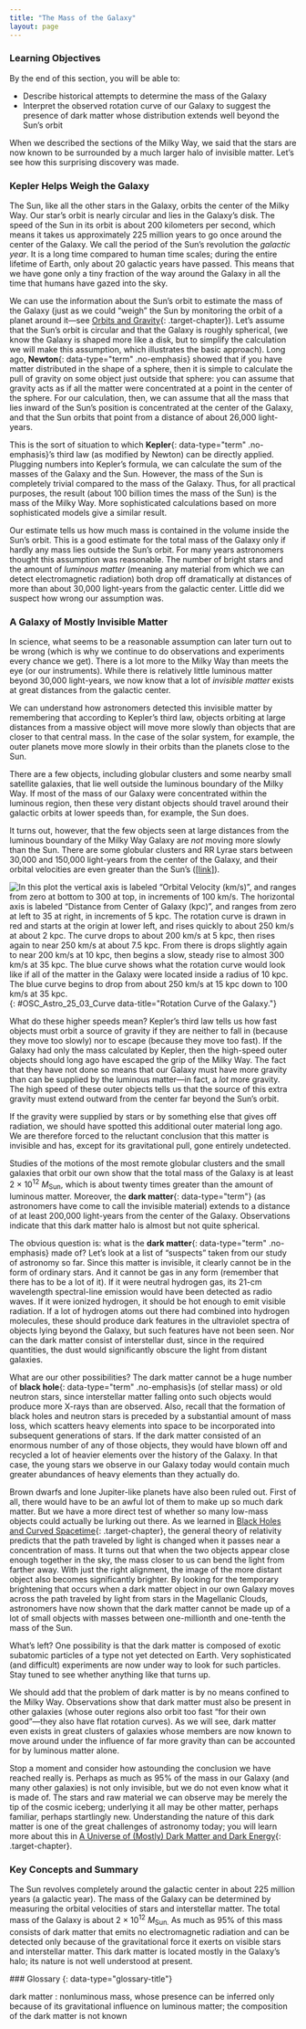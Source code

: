 ```yaml
---
title: "The Mass of the Galaxy"
layout: page
---
```



### Learning Objectives

By the end of this section, you will be able to:

* Describe historical attempts to determine the mass of the Galaxy
* Interpret the observed rotation curve of our Galaxy to suggest the presence of dark matter whose distribution extends well beyond the Sun’s orbit

When we described the sections of the Milky Way, we said that the stars are now known to be surrounded by a much larger halo of invisible matter. Let’s see how this surprising discovery was made.

### Kepler Helps Weigh the Galaxy

The Sun, like all the other stars in the Galaxy, orbits the center of the Milky Way. Our star’s orbit is nearly circular and lies in the Galaxy’s disk. The speed of the Sun in its orbit is about 200 kilometers per second, which means it takes us approximately 225 million years to go once around the center of the Galaxy. We call the period of the Sun’s revolution the *galactic year*. It is a long time compared to human time scales; during the entire lifetime of Earth, only about 20 galactic years have passed. This means that we have gone only a tiny fraction of the way around the Galaxy in all the time that humans have gazed into the sky.

We can use the information about the Sun’s orbit to estimate the mass of the Galaxy (just as we could “weigh” the Sun by monitoring the orbit of a planet around it—see [Orbits and Gravity](/m59773){: .target-chapter}). Let’s assume that the Sun’s orbit is circular and that the Galaxy is roughly spherical, (we know the Galaxy is shaped more like a disk, but to simplify the calculation we will make this assumption, which illustrates the basic approach). Long ago, **Newton**{: data-type="term" .no-emphasis} showed that if you have matter distributed in the shape of a sphere, then it is simple to calculate the pull of gravity on some object just outside that sphere: you can assume that gravity acts as if all the matter were concentrated at a point in the center of the sphere. For our calculation, then, we can assume that all the mass that lies inward of the Sun’s position is concentrated at the center of the Galaxy, and that the Sun orbits that point from a distance of about 26,000 light-years.

This is the sort of situation to which **Kepler**{: data-type="term" .no-emphasis}’s third law (as modified by Newton) can be directly applied. Plugging numbers into Kepler’s formula, we can calculate the sum of the masses of the Galaxy and the Sun. However, the mass of the Sun is completely trivial compared to the mass of the Galaxy. Thus, for all practical purposes, the result (about 100 billion times the mass of the Sun) is the mass of the Milky Way. More sophisticated calculations based on more sophisticated models give a similar result.

Our estimate tells us how much mass is contained in the volume inside the Sun’s orbit. This is a good estimate for the total mass of the Galaxy only if hardly any mass lies outside the Sun’s orbit. For many years astronomers thought this assumption was reasonable. The number of bright stars and the amount of *luminous matter* (meaning any material from which we can detect electromagnetic radiation) both drop off dramatically at distances of more than about 30,000 light-years from the galactic center. Little did we suspect how wrong our assumption was.

### A Galaxy of Mostly Invisible Matter

In science, what seems to be a reasonable assumption can later turn out to be wrong (which is why we continue to do observations and experiments every chance we get). There is a lot more to the Milky Way than meets the eye (or our instruments). While there is relatively little luminous matter beyond 30,000 light-years, we now know that a lot of *invisible matter* exists at great distances from the galactic center.

We can understand how astronomers detected this invisible matter by remembering that according to Kepler’s third law, objects orbiting at large distances from a massive object will move more slowly than objects that are closer to that central mass. In the case of the solar system, for example, the outer planets move more slowly in their orbits than the planets close to the Sun.

There are a few objects, including globular clusters and some nearby small satellite galaxies, that lie well outside the luminous boundary of the Milky Way. If most of the mass of our Galaxy were concentrated within the luminous region, then these very distant objects should travel around their galactic orbits at lower speeds than, for example, the Sun does.

It turns out, however, that the few objects seen at large distances from the luminous boundary of the Milky Way Galaxy are *not* moving more slowly than the Sun. There are some globular clusters and RR Lyrae stars between 30,000 and 150,000 light-years from the center of the Galaxy, and their orbital velocities are even greater than the Sun’s ([\[link\]](#OSC_Astro_25_03_Curve)).

 ![In this plot the vertical axis is labeled &#x201C;Orbital Velocity (km/s)&#x201D;, and ranges from zero at bottom to 300 at top, in increments of 100 km/s. The horizontal axis is labeled &#x201C;Distance from Center of Galaxy (kpc)&#x201D;, and ranges from zero at left to 35 at right, in increments of 5 kpc. The rotation curve is drawn in red and starts at the origin at lower left, and rises quickly to about 250 km/s at about 2 kpc. The curve drops to about 200 km/s at 5 kpc, then rises again to near 250 km/s at about 7.5 kpc. From there is drops slightly again to near 200 km/s at 10 kpc, then begins a slow, steady rise to almost 300 km/s at 35 kpc. The blue curve shows what the rotation curve would look like if all of the matter in the Galaxy were located inside a radius of 10 kpc. The blue curve begins to drop from about 250 km/s at 15 kpc down to 100 km/s at 35 kpc.](../resources/OSC_Astro_25_03_Curve.jpg "The orbital speed of carbon monoxide (CO) and hydrogen (H) gas at different distances from the center of the Milky Way Galaxy is shown in red. The blue curve shows what the rotation curve would look like if all the matter in the Galaxy were located inside a radius of 50,000 light-years. Instead of going down, the speed of gas clouds farther out remains high, indicating a great deal of mass beyond the Sun&#x2019;s orbit. The horizontal axis shows the distance from the galactic center in kiloparsecs (where a kiloparsec equals 3,260 light-years)."){: #OSC_Astro_25_03_Curve data-title="Rotation Curve of the Galaxy."}

What do these higher speeds mean? Kepler’s third law tells us how fast objects must orbit a source of gravity if they are neither to fall in (because they move too slowly) nor to escape (because they move too fast). If the Galaxy had only the mass calculated by Kepler, then the high-speed outer objects should long ago have escaped the grip of the Milky Way. The fact that they have not done so means that our Galaxy must have more gravity than can be supplied by the luminous matter—in fact, a *lot* more gravity. The high speed of these outer objects tells us that the source of this extra gravity must extend outward from the center far beyond the Sun’s orbit.

If the gravity were supplied by stars or by something else that gives off radiation, we should have spotted this additional outer material long ago. We are therefore forced to the reluctant conclusion that this matter is invisible and has, except for its gravitational pull, gone entirely undetected.

Studies of the motions of the most remote globular clusters and the small galaxies that orbit our own show that the total mass of the Galaxy is at least 2 × 10<sup>12</sup> *M*<sub>Sun</sub>, which is about twenty times greater than the amount of luminous matter. Moreover, the **dark matter**{: data-type="term"} (as astronomers have come to call the invisible material) extends to a distance of at least 200,000 light-years from the center of the Galaxy. Observations indicate that this dark matter halo is almost but not quite spherical.

The obvious question is: what is the **dark matter**{: data-type="term" .no-emphasis} made of? Let’s look at a list of “suspects” taken from our study of astronomy so far. Since this matter is invisible, it clearly cannot be in the form of ordinary stars. And it cannot be gas in any form (remember that there has to be a lot of it). If it were neutral hydrogen gas, its 21-cm wavelength spectral-line emission would have been detected as radio waves. If it were ionized hydrogen, it should be hot enough to emit visible radiation. If a lot of hydrogen atoms out there had combined into hydrogen molecules, these should produce dark features in the ultraviolet spectra of objects lying beyond the Galaxy, but such features have not been seen. Nor can the dark matter consist of interstellar dust, since in the required quantities, the dust would significantly obscure the light from distant galaxies.

What are our other possibilities? The dark matter cannot be a huge number of **black hole**{: data-type="term" .no-emphasis}s (of stellar mass) or old neutron stars, since interstellar matter falling onto such objects would produce more X-rays than are observed. Also, recall that the formation of black holes and neutron stars is preceded by a substantial amount of mass loss, which scatters heavy elements into space to be incorporated into subsequent generations of stars. If the dark matter consisted of an enormous number of any of those objects, they would have blown off and recycled a lot of heavier elements over the history of the Galaxy. In that case, the young stars we observe in our Galaxy today would contain much greater abundances of heavy elements than they actually do.

Brown dwarfs and lone Jupiter-like planets have also been ruled out. First of all, there would have to be an awful lot of them to make up so much dark matter. But we have a more direct test of whether so many low-mass objects could actually be lurking out there. As we learned in [Black Holes and Curved Spacetime](/m59938){: .target-chapter}, the general theory of relativity predicts that the path traveled by light is changed when it passes near a concentration of mass. It turns out that when the two objects appear close enough together in the sky, the mass closer to us can bend the light from farther away. With just the right alignment, the image of the more distant object also becomes significantly brighter. By looking for the temporary brightening that occurs when a dark matter object in our own Galaxy moves across the path traveled by light from stars in the Magellanic Clouds, astronomers have now shown that the dark matter cannot be made up of a lot of small objects with masses between one-millionth and one-tenth the mass of the Sun.

What’s left? One possibility is that the dark matter is composed of exotic subatomic particles of a type not yet detected on Earth. Very sophisticated (and difficult) experiments are now under way to look for such particles. Stay tuned to see whether anything like that turns up.

We should add that the problem of dark matter is by no means confined to the Milky Way. Observations show that dark matter must also be present in other galaxies (whose outer regions also orbit too fast “for their own good”—they also have flat rotation curves). As we will see, dark matter even exists in great clusters of galaxies whose members are now known to move around under the influence of far more gravity than can be accounted for by luminous matter alone.

Stop a moment and consider how astounding the conclusion we have reached really is. Perhaps as much as 95% of the mass in our Galaxy (and many other galaxies) is not only invisible, but we do not even know what it is made of. The stars and raw material we can observe may be merely the tip of the cosmic iceberg; underlying it all may be other matter, perhaps familiar, perhaps startlingly new. Understanding the nature of this dark matter is one of the great challenges of astronomy today; you will learn more about this in [A Universe of (Mostly) Dark Matter and Dark Energy](/m59973){: .target-chapter}.

### Key Concepts and Summary

The Sun revolves completely around the galactic center in about 225 million years (a galactic year). The mass of the Galaxy can be determined by measuring the orbital velocities of stars and interstellar matter. The total mass of the Galaxy is about 2 × 10<sup>12</sup> *M*<sub>Sun.</sub> As much as 95% of this mass consists of dark matter that emits no electromagnetic radiation and can be detected only because of the gravitational force it exerts on visible stars and interstellar matter. This dark matter is located mostly in the Galaxy’s halo; its nature is not well understood at present.

<div data-type="glossary" markdown="1">
### Glossary
{: data-type="glossary-title"}

dark matter
: nonluminous mass, whose presence can be inferred only because of its gravitational influence on luminous matter; the composition of the dark matter is not known

</div>

